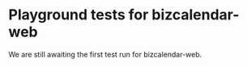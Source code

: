 # Playground tests for bizcalendar-web
We are still awaiting the first test run for bizcalendar-web.
